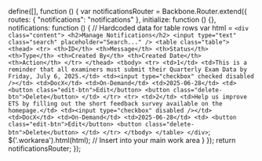 define([], function () {
    var notificationsRouter = Backbone.Router.extend({
        routes: {
            "notifications": "notifications"
        },
        initialize: function () {},
        notifications: function () {
            // Hardcoded data for table rows
            var html = `
                <div class="content">
                    <h2>Manage Notifications</h2>
                    <input type="text" class="search" placeholder="Search..." />
                    <table class="table">
                        <thead>
                            <tr>
                                <th>ID</th>
                                <th>Message</th>
                                <th>Status</th>
                                <th>Type</th>
                                <th>Created By</th>
                                <th>Created Date</th>
                                <th>Action</th>
                            </tr>
                        </thead>
                        <tbody>
                            <tr>
                                <td>1</td>
                                <td>This is a reminder that all examiners must submit their Quarterly Exam Data by Friday, July 6, 2025.</td>
                                <td><input type="checkbox" checked disabled /></td>
                                <td>DocX</td>
                                <td>On-Demand</td>
                                <td>2025-06-28</td>
                                <td>
                                    <button class="edit-btn">Edit</button>
                                    <button class="delete-btn">Delete</button>
                                </td>
                            </tr>
                            <tr>
                                <td>2</td>
                                <td>Help us improve ETS by filling out the short feedback survey available on the homepage.</td>
                                <td><input type="checkbox" disabled /></td>
                                <td>DocX</td>
                                <td>On-Demand</td>
                                <td>2025-06-28</td>
                                <td>
                                    <button class="edit-btn">Edit</button>
                                    <button class="delete-btn">Delete</button>
                                </td>
                            </tr>
                        </tbody>
                    </table>
                </div>
            `;
            $('.workarea').html(html); // Insert into your main work area
        }
    });
    return notificationsRouter;
});

